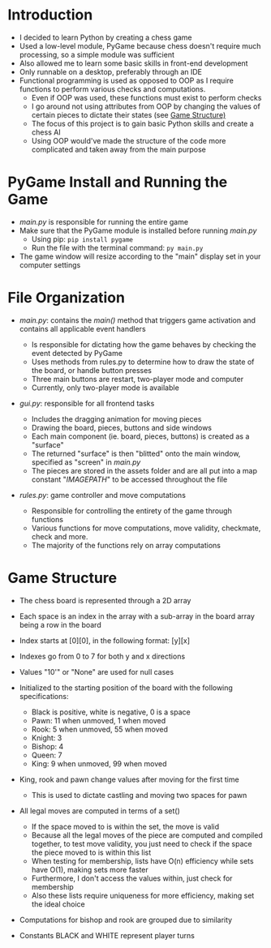 # **Introduction**                       
- I decided to learn Python by creating a chess game 
- Used a low-level module, PyGame because chess doesn't require much processing, so a simple module was sufficient
- Also allowed me to learn some basic skills in front-end development
- Only runnable on a desktop, preferably through an IDE
- Functional programming is used as opposed to OOP as I require functions to perform various checks and computations. 
  - Even if OOP was used, these functions must exist to perform checks
  - I go around not using attributes from OOP by changing the values of certain pieces to dictate their states (see [Game Structure)](https://github.com/GeorgesCoding/Chess?tab=readme-ov-file#game-structure)
  - The focus of this project is to gain basic Python skills and create a chess AI
  - Using OOP would've made the structure of the code more complicated and taken away from the main purpose
  
#
# **PyGame Install and Running the Game**
- _main.py_ is responsible for running the entire game
- Make sure that the PyGame module is installed before running _main.py_
    - Using pip: `pip install pygame`
    - Run the file with the terminal command: `py main.py`
- The game window will resize according to the "main" display set in your computer settings

#
# File Organization
- _main.py_: contains the _main()_ method that triggers game activation and contains all applicable event handlers
	- Is responsible for dictating how the game behaves by checking the event detected by PyGame
	- Uses methods from rules.py to determine how to draw the state of the board, or handle button presses
	- Three main buttons are restart, two-player mode and computer
	- Currently, only two-player mode is available

- _gui.py_: responsible for all frontend tasks
   - Includes the dragging animation for moving pieces
   - Drawing the board, pieces, buttons and side windows
   - Each main component (ie. board, pieces, buttons) is created as a "surface"
   - The returned "surface" is then "blitted" onto the main window, specified as "screen" in _main.py_
   - The pieces are stored in the assets folder and are all put into a map constant "_IMAGEPATH_" to be accessed throughout the file

- _rules.py_: game controller and move computations
  - Responsible for controlling the entirety of the game through functions
  - Various functions for move computations, move validity, checkmate, check and more.
  - The majority of the functions rely on array computations

#
# **Game Structure**
- The chess board is represented through a 2D array
- Each space is an index in the array with a sub-array in the board array being a row in the board
- Index starts at [0][0], in the following format: [y][x]
- Indexes go from 0 to 7 for both y and x directions
- Values "10'" or "None" are used for null cases

- Initialized to the starting position of the board with the following specifications:
  - Black is positive, white is negative, 0 is a space
  - Pawn: 11 when unmoved, 1 when moved
  - Rook: 5 when unmoved, 55 when moved
  - Knight: 3
  - Bishop: 4
  - Queen: 7
  - King: 9 when unmoved, 99 when moved
- King, rook and pawn change values after moving for the first time
  - This is used to dictate castling and moving two spaces for pawn

- All legal moves are computed in terms of a set()
  - If the space moved to is within the set, the move is valid
  - Because all the legal moves of the piece are computed and compiled together, to test move validity, you just need to check if the space the piece moved to is within this list
  - When testing for membership, lists have O(n) efficiency while sets have O(1), making sets more faster
  - Furthermore, I don't access the values within, just check for membership
  - Also these lists require uniqueness for more efficiency, making set the ideal choice

- Computations for bishop and rook are grouped due to similarity
- Constants BLACK and WHITE represent player turns
